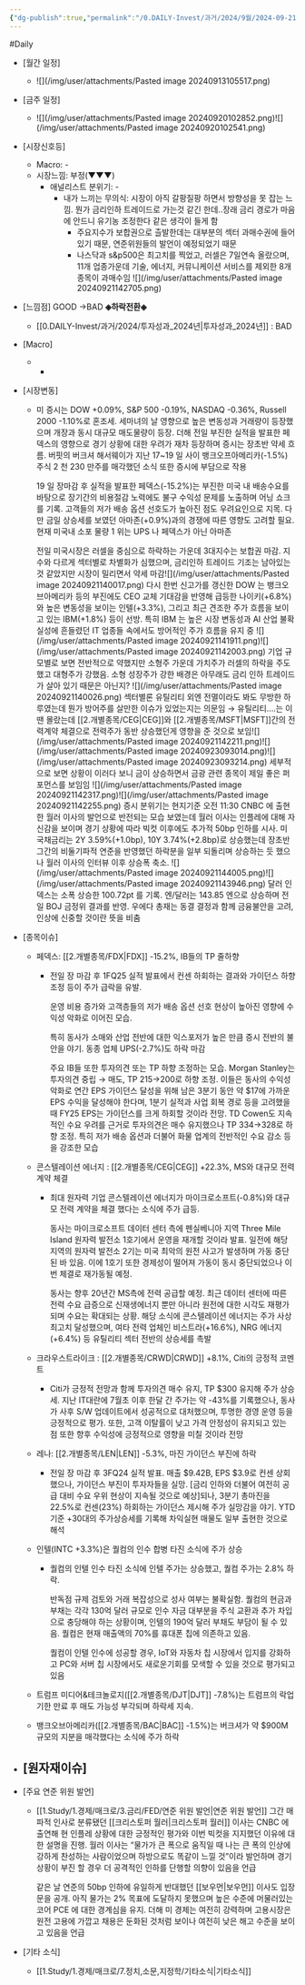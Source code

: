 ```yaml
---
{"dg-publish":true,"permalink":"/0.DAILY-Invest/과거/2024/9월/2024-09-21/","created":"2024-09-20T10:30:44.255+09:00","updated":"2025-06-03T20:08:44.134+09:00"}
---
```


#Daily 


- [월간 일정]
	- ![](/img/user/attachments/Pasted image 20240913105517.png)


- [금주 일정]
	- ![](/img/user/attachments/Pasted image 20240920102852.png)![](/img/user/attachments/Pasted image 20240920102541.png)




- [시장신호등]
	- Macro: -
	- 시장느낌: 부정(▼▼▼)
		- 애널리스트 분위기: -
			- 내가 느끼는 무의식: 시장이 아직 갈팡질팡 하면서 방향성을 못 잡는 느낌. 뭔가 금리인하 트레이드로 가는것 같긴 한데..장래 금리 경로가 마음에 안드니 유기농 조정한다 같은 생각이 들게 함
				- 주요지수가 보합권으로 츨발한데는 대부분의 섹터 과매수권에 들어있기 때문, 연준위원들의 발언이 예정되었기 때문
				- 나스닥과 s&p500은 최고치를 찍었고, 러셀은 7일연속 올랐으며, 11개 업종가운데 기술, 에너지, 커뮤니케이션 서비스를 제외한 8개 종목이 과매수임
					  ![](/img/user/attachments/Pasted image 20240921142705.png)


- [느낌점] GOOD →BAD **◈하락전환◈** 
	- [[0.DAILY-Invest/과거/2024/투자성과_2024년\|투자성과_2024년]] : BAD



- [Macro]
	- -


- [시장변동]
	- 미 증시는 DOW +0.09%, S&P 500 -0.19%, NASDAQ -0.36%, Russell 2000 -1.10%로 혼조세. 세마녀의 날 영향으로 높은 변동성과 거래량이 등장했으며 개장과 동시 대규모 매도물량이 등장. 더해 전일 부진한 실적을 발표한 페덱스의 영향으로 경기 상황에 대한 우려가 재차 등장하며 증시는 장초반 약세 흐름. 버핏의 버크셔 해서웨이가 지난 17~19 일 사이 뱅크오프아메리카(-1.5%) 주식 2 천 230 만주를 매각했던 소식 또한 증시에 부담으로 작용
	  
		19 일 장마감 후 실적을 발표한 페덱스(-15.2%)는 부진한 미국 내 배송수요를 바탕으로 장기간의 비용절감 노력에도 불구 수익성 문제를 노출하며 어닝 쇼크를 기록. 고객들의 저가 배송 옵션 선호도가 높아진 점도 우려요인으로 지목. 다만 금일 상승세를 보였던 아마존(+0.9%)과의 경쟁에 따른 영향도 고려할 필요. 현재 미국내 소포 물량 1 위는 UPS 나 페덱스가 아닌 아마존
	  
	  전일 미국시장은 러셀을 중심으로 하락하는 가운데 3대지수는 보합권 마감. 지수와 다르게 섹터별로 차별화가 심했으며, 금리인하 트레이드 기조는 남아있는 것 같았지만 시장이 밀리면서 약세 마감![](/img/user/attachments/Pasted image 20240921140017.png)
	  다시 한번 신고가를 갱신한 DOW 는 뱅크오브아메리카 등의 부진에도 CEO 교체 기대감을 반영해 급등한 나이키(+6.8%)와 높은 변동성을 보이는 인텔(+3.3%), 그리고 최근 견조한 주가 흐름을 보이고 있는 IBM(+1.8%) 등이 선방. 특히 IBM 는 높은 시장 변동성과 AI 산업 불확실성에 흔들렸던 IT 업종들 속에서도 방어적인 주가 흐름을 유지 중
	  ![](/img/user/attachments/Pasted image 20240921141911.png)![](/img/user/attachments/Pasted image 20240921142003.png)
	  기업 규모별로 보면 전반적으로 약했지만 소형주 가운데 가치주가 러셀의 하락을 주도했고 대형주가 강했음. 소형 성장주가 강한 배경은 아무래도 금리 인하 트레이드가 살아 있기 때문은 아닌지?
	  ![](/img/user/attachments/Pasted image 20240921140026.png)
	  섹터별론 유틸리티 외엔 전멸이라도 봐도 무방한 하루였는데 뭔가 방어주를 살만한 이슈가 있었는지는 의문임
	  → 유틸리티....는 이땐 몰랐는데 [[2.개별종목/CEG\|CEG]]와 [[2.개별종목/MSFT\|MSFT]]간의 전력계약 체결으로 전력주가 동반 상승했던게 영향을 준 것으로 보임![](/img/user/attachments/Pasted image 20240921142211.png)![](/img/user/attachments/Pasted image 20240923093014.png)![](/img/user/attachments/Pasted image 20240923093214.png)
	  세부적으로 보면 상황이 이러다 보니 금이 상승하면서 금광 관련 종목이 제일 좋은 퍼포먼스를 보임임
	  ![](/img/user/attachments/Pasted image 20240921142317.png)![](/img/user/attachments/Pasted image 20240921142255.png)
	  증시 분위기는 현지기준 오전 11:30 CNBC 에 출현한 월러 이사의 발언으로 반전되는 모습 보였는데 월러 이사는 인플레에 대해 자신감을 보이며 경기 상황에 따라 빅컷 이후에도 추가적 50bp 인하를 시사. 미 국채금리는 2Y 3.59%(+1.0bp), 10Y 3.74%(+2.8bp)로 상승했는데 장초반 그간의 비둘기파적 연준을 반영했던 하락분을 일부 되돌리며 상승하는 듯 했으나 월러 이사의 인터뷰 이후 상승폭 축소. ![](/img/user/attachments/Pasted image 20240921144005.png)![](/img/user/attachments/Pasted image 20240921143946.png)
	  달러 인덱스는 소폭 상승한 100.72pt 를 기록. 엔/달러는 143.85 엔으로 상승하며 전일 BOJ 금정위 결과를 반영. 우에다 총재는 동결 결정과 함께 금융불안을 고려, 인상에 신중할 것이란 뜻을 비춤



- [종목이슈]
	- 페덱스: [[2.개별종목/FDX\|FDX]] -15.2%, IB들의 TP 줄하향
		- 전일 장 마감 후 1FQ25 실적 발표에서 컨센 하회하는 결과와 가이던스 하향 조정 등이 주가 급락을 유발. 
		  
		  운영 비용 증가와 고객층들의 저가 배송 옵션 선호 현상이 높아진 영향에 수익성 악화로 이어진 모습. 
		  
		  특히 동사가 소매와 산업 전반에 대한 익스포저가 높은 만큼 증시 전반의 불안을 야기. 동종 업체 UPS(-2.7%)도 하락 마감 
		  
		  주요 IB들 또한 투자의견 또는 TP 하향 조정하는 모습. Morgan Stanley는 투자의견 중립 → 매도, TP $215→$200로 하향 조정. 이들은 동사의 수익성 악화로 연간 EPS 가이던스 달성을 위해 남은 3분기 동안 약 $17에 가까운 EPS 수익을 달성해야 한다며, 1분기 실적과 사업 회복 경로 등을 고려했을 때 FY25 EPS는 가이던스를 크게 하회할 것이라 전망. TD Cowen도 지속적인 수요 우려를 근거로 투자의견은 매수 유지했으나 TP $334→$328로 하향 조정. 특히 저가 배송 옵션과 더불어 화물 업계의 전반적인 수요 감소 등을 강조한 모습
		  
	- 콘스텔레이션 에너지 : [[2.개별종목/CEG\|CEG]] +22.3%, MS와 대규모 전력 계약 체결
		- 최대 원자력 기업 콘스텔레이션 에너지가 마이크로소프트(-0.8%)와 대규모 전력 계약을 체결 했다는 소식에 주가 급등. 
		  
		  동사는 마이크로소프트 데이터 센터 측에 펜실베니아 지역 Three Mile Island 원자력 발전소 1호기에서 운영을 재개할 것이라 발표. 일전에 해당 지역의 원자력 발전소 2기는 미국 최악의 원전 사고가 발생하며 가동 중단된 바 있음. 이에 1호기 또한 경제성이 떨어져 가동이 동시 중단되었으나 이번 체결로 재가동될 예정. 
		  
		  동사는 향후 20년간 MS측에 전력 공급할 예정. 최근 데이터 센터에 따른 전력 수요 급증으로 신재생에너지 뿐만 아니라 원전에 대한 시각도 재평가되며 수요는 확대되는 상황. 해당 소식에 콘스텔레이션 에너지는 주가 사상 최고치 달성했으며, 여타 전력 업체인 비스트라(+16.6%), NRG 에너지(+6.4%) 등 유틸리티 섹터 전반의 상승세를 촉발
		  
	- 크라우스트라이크 : [[2.개별종목/CRWD\|CRWD]] +8.1%, Citi의 긍정적 코멘트
		- Citi가 긍정적 전망과 함께 투자의견 매수 유지, TP $300 유지해 주가 상승세. 지난 IT대란에 7월초 이후 한달 간 주가는 약 -43%를 기록했으나, 동사가 사후 S/W 업데이트에서 성공적으로 대처했으며, 투명한 경영 운영 등을 긍정적으로 평가. 또한, 고객 이탈률이 낮고 가격 안정성이 유지되고 있는 점 또한 향후 수익성에 긍정적으로 영향을 미칠 것이라 전망
		  
	- 레나: [[2.개별종목/LEN\|LEN]] -5.3%, 마진 가이던스 부진에 하락
		- 전일 장 마감 후 3FQ24 실적 발표. 매출 $9.42B, EPS $3.9로 컨센 상회했으나, 가이던스 부진이 투자자들을 실망. [금리 인하와 더불어 여전히 공급 대비 수요 우위 현상이 지속될 것으로 예상]되나, 3분기 총마진을 22.5%로 컨센(23%) 하회하는 가이던스 제시해 주가 실망감을 야기. YTD 기준 +30대의 주가상승세를 기록해 차익실현 매물도 일부 출현한 것으로 해석
		  
	* 인텔(INTC +3.3%)은 퀄컴의 인수 합병 타진 소식에 주가 상승
		* 퀄컴의 인텔 인수 타진 소식에 인텔 주가는 상승했고, 퀄컴 주가는 2.8% 하락. 
		  
		  반독점 규제 검토와 거래 복잡성으로 성사 여부는 불확실함. 퀄컴의 현금과 부채는 각각 130억 달러 규모로 인수 자금 대부분을 주식 교환과 추가 차입으로 충당해야 하는 상황이며, 인텔의 190억 달러 부채도 부담이 될 수 있음. 퀄컴은 현재 매출액의 70%를 휴대폰 칩에 의존하고 있음. 
		  
		  퀄컴이 인텔 인수에 성공할 경우, IoT와 자동차 칩 시장에서 입지를 강화하고 PC와 서버 칩 시장에서도 새로운기회를 모색할 수 있을 것으로 평가되고 있음
		  
	* 트럼프 미디어&테크놀로지([[2.개별종목/DJT\|DJT]] -7.8%)는 트럼프의 락업 기한 만료 후 매도 가능성 부각되며 하락세 지속.
	  
	* 뱅크오브아메리카([[2.개별종목/BAC\|BAC]] -1.5%)는 버크셔가 약 $900M 규모의 지분을 매각했다는 소식에 주가 하락



- [원자재이슈]
	- 



- [주요 연준 위원 발언]
	- [[1.Study/1.경제/매크로/3.금리/FED/연준 위원 발언\|연준 위원 발언]] 그간 매파적 인사로 분류됐던 [[크리스토퍼 월러\|크리스토퍼 월러]] 이사는 CNBC 에 출연해 현 인플레 상황에 대한 긍정적인 평가와 이번 빅컷을 지지했던 이유에 대한 설명을 진행. 월러 이사는 “물가가 큰 폭으로 움직일 때 나는 큰 폭의 인상에 강하게 찬성하는 사람이었으며 하방으로도 똑같이 느낄 것”이라 발언하며 경기 상황이 부진 할 경우 더 공격적인 인하를 단행할 의향이 있음을 언급
	  
	  같은 날 연준의 50bp 인하에 유일하게 반대했던 [[보우먼\|보우먼]] 이사도 입장문을 공개. 아직 물가는 2% 목표에 도달하지 못했으며 높은 수준에 머물러있는 코어 PCE 에 대한 경계심을 유지. 더해 미 경제는 여전히 강력하며 고용시장은 원전 고용에 가깝고 채용은 둔화된 것처럼 보이나 여전히 낮은 해고 수준을 보이고 있음을 언급


- [기타 소식]
	- [[1.Study/1.경제/매크로/7.정치,소문,지정학/기타소식\|기타소식]]

